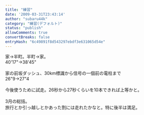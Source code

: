 ```yaml
---
title: "練習"
date: '2009-03-31T23:43:14'
author: "subaru44k"
category: "練習(デフォルト)"
status: "publish"
allowComments: true
convertBreaks: false
entryHash: "6c49891f8d543297ebdf3e631065d54e"
---
```

家→半町。半町→家。<br>
40'17"→38'45"<br>
<br>
家の前坂ダッシュ、30km標識から信号の一個前の電柱まで<br>
26"9→27"4<br>
<br>
今後使うために試走。26秒から27秒くらいを10本できれば上等かと。<br>
<br>
3月の総括。<br>
旅行とか引っ越しとかあった割には走れたかなと。特に後半は満足。
